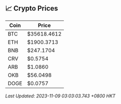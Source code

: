 ## 📈 Crypto Prices

| Coin | Price |
| ---- | ----- |
| BTC | $35618.4612 |
| ETH | $1900.3713 |
| BNB | $247.1704 |
| CRV | $0.5754 |
| ARB | $1.0860 |
| OKB | $56.0498 |
| DOGE | $0.0757 |

_Last Updated: 2023-11-09 03:03:03.743 +0800 HKT_